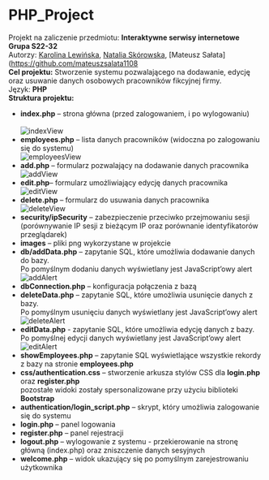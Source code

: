 # PHP_Project
Projekt na zaliczenie przedmiotu: **Interaktywne serwisy internetowe**<br />
**Grupa S22-32**<br />
Autorzy: [Karolina Lewińska](https://github.com/KarolinaLewinska), [Natalia Skórowska](https://github.com/NataliaSkorowska), [Mateusz Sałata](https://github.com/mateuszsalata1108<br />
**Cel projektu:** Stworzenie systemu pozwalającego na dodawanie, edycję oraz usuwanie danych osobowych pracowników fikcyjnej firmy.<br />
Język: **PHP**<br />
**Struktura projektu:**<br />
- **index.php** – strona główna (przed zalogowaniem, i po wylogowaniu)<br />
<br />![indexView](https://github.com/KarolinaLewinska/PHP_Project/blob/main/ReadmeIMG/indexPageView.PNG)<br />
- **employees.php** – lista danych pracowników (widoczna po zalogowaniu się do systemu)<br />
![employeesView](https://github.com/KarolinaLewinska/PHP_Project/blob/main/ReadmeIMG/listView.PNG)<br />
- **add.php** – formularz pozwalający na dodawanie danych pracownika<br />
![addView](https://github.com/KarolinaLewinska/PHP_Project/blob/main/ReadmeIMG/createView.PNG)<br />
- **edit.php**– formularz umożliwiający edycję danych pracownika<br />
![editView](https://github.com/KarolinaLewinska/PHP_Project/blob/main/ReadmeIMG/editView.PNG)<br />
- **delete.php** – formularz do usuwania danych pracownika<br />
![deleteView](https://github.com/KarolinaLewinska/PHP_Project/blob/main/ReadmeIMG/deleteView.PNG)<br />
- **security/ipSecurity** – zabezpieczenie przeciwko przejmowaniu sesji <br />
  (porównywanie IP sesji z bieżącym IP oraz porównanie identyfikatorów przeglądarek)<br />
- **images** – pliki png wykorzystane w projekcie<br />
- **db/addData.php** – zapytanie SQL, które umożliwia dodawanie danych do bazy.<br />
  Po pomyślnym dodaniu danych wyświetlany jest JavaScript’owy alert<br />
  ![addAlert](https://github.com/KarolinaLewinska/PHP_Project/blob/main/ReadmeIMG/addingCom.PNG)<br />
- **dbConnection.php** – konfiguracja połączenia z bazą<br />
- **deleteData.php** – zapytanie SQL, które umożliwia usunięcie danych z bazy.<br /> 
  Po pomyślnym usunięciu danych wyświetlany jest JavaScript’owy alert<br />
  ![deleteAlert](https://github.com/KarolinaLewinska/PHP_Project/blob/main/ReadmeIMG/addingCom.PNG)<br />
- **editData.php** - zapytanie SQL, które umożliwia edycję danych z bazy.<br />
  Po pomyślnej edycji danych wyświetlany jest JavaScript’owy alert<br />
  ![editAlert](https://github.com/KarolinaLewinska/PHP_Project/blob/main/ReadmeIMG/editCom.PNG)<br />
- **showEmployees.php** – zapytanie SQL wyświetlające wszystkie rekordy z bazy na stronie **employees.php**<br />
- **css/authentication.css** – stworzenie arkusza stylów CSS dla **login.php** oraz **register.php**<br />
pozostałe widoki zostały spersonalizowane przy użyciu biblioteki **Bootstrap**<br />
- **authentication/login_script.php** – skrypt, który umożliwia zalogowanie się do systemu<br />
- **login.php** – panel logowania<br />
- **register.php** – panel rejestracji<br />
- **logout.php** – wylogowanie z systemu - przekierowanie na stronę główną (index.php) oraz zniszczenie danych sesyjnych<br />
- **welcome.php** – widok ukazujący się po pomyślnym zarejestrowaniu użytkownika<br />



